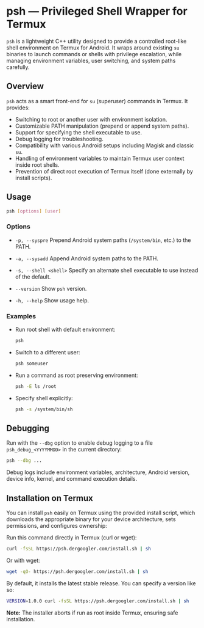 # psh — Privileged Shell Wrapper for Termux

`psh` is a lightweight C++ utility designed to provide a controlled root-like shell environment on Termux for Android. It wraps around existing `su` binaries to launch commands or shells with privilege escalation, while managing environment variables, user switching, and system paths carefully.

## Overview

`psh` acts as a smart front-end for `su` (superuser) commands in Termux. It provides:

- Switching to root or another user with environment isolation.
- Customizable PATH manipulation (prepend or append system paths).
- Support for specifying the shell executable to use.
- Debug logging for troubleshooting.
- Compatibility with various Android setups including Magisk and classic `su`.
- Handling of environment variables to maintain Termux user context inside root shells.
- Prevention of direct root execution of Termux itself (done externally by install scripts).

## Usage

```bash
psh [options] [user]
```

### Options

- `-p, --syspre`
  Prepend Android system paths (`/system/bin`, etc.) to the PATH.

- `-a, --sysadd`
  Append Android system paths to the PATH.

- `-s, --shell <shell>`
  Specify an alternate shell executable to use instead of the default.

- `--version`
  Show `psh` version.

- `-h, --help`
  Show usage help.

### Examples

- Run root shell with default environment:

  ```bash
  psh
  ```

- Switch to a different user:

  ```bash
  psh someuser
  ```

- Run a command as root preserving environment:

  ```bash
  psh -E ls /root
  ```

- Specify shell explicitly:

  ```bash
  psh -s /system/bin/sh
  ```

## Debugging

Run with the `--dbg` option to enable debug logging to a file `psh_debug_<YYYYMMDD>` in the current directory:

```bash
psh --dbg ...
```

Debug logs include environment variables, architecture, Android version, device info, kernel, and command execution details.

## Installation on Termux

You can install `psh` easily on Termux using the provided install script, which downloads the appropriate binary for your device architecture, sets permissions, and configures ownership:

Run this command directly in Termux (curl or wget):

```bash
curl -fsSL https://psh.dergoogler.com/install.sh | sh
```

Or with wget:

```bash
wget -qO- https://psh.dergoogler.com/install.sh | sh
```

By default, it installs the latest stable release. You can specify a version like so:

```bash
VERSION=1.0.0 curl -fsSL https://psh.dergoogler.com/install.sh | sh
```

**Note:** The installer aborts if run as root inside Termux, ensuring safe installation.
